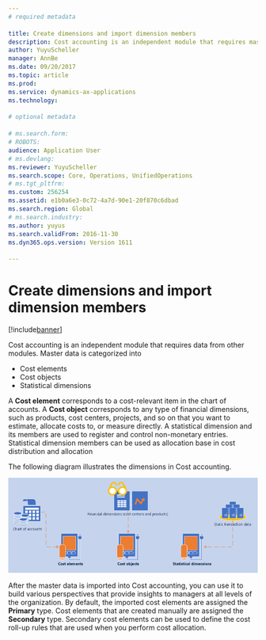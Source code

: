 ```yaml
---
# required metadata

title: Create dimensions and import dimension members
description: Cost accounting is an independent module that requires master data from other modules.
author: YuyuScheller
manager: AnnBe
ms.date: 09/20/2017
ms.topic: article
ms.prod: 
ms.service: dynamics-ax-applications
ms.technology: 

# optional metadata

# ms.search.form: 
# ROBOTS: 
audience: Application User
# ms.devlang: 
ms.reviewer: YuyuScheller
ms.search.scope: Core, Operations, UnifiedOperations
# ms.tgt_pltfrm: 
ms.custom: 256254
ms.assetid: e1b0a6e3-0c72-4a7d-90e1-20f870c6dbad
ms.search.region: Global
# ms.search.industry: 
ms.author: yuyus
ms.search.validFrom: 2016-11-30
ms.dyn365.ops.version: Version 1611

---
```


# Create dimensions and import dimension members

[!include[banner](../includes/banner.md)]

Cost accounting is an independent module that requires data from other modules. Master data is categorized into 

-  Cost elements
-  Cost objects
-  Statistical dimensions

A **Cost element** corresponds to a cost-relevant item in the chart of accounts. A **Cost object** corresponds to any type of financial dimensions, 
such as products, cost centers, projects, and so on that you want to estimate, allocate costs to, or measure directly. A statistical dimension and 
its members are used to register and control non-monetary entries. Statistical dimension members can be used as allocation base in cost distribution and allocation 

The following diagram illustrates the dimensions in Cost accounting.

[![Cost accounting dimensions](./media/cost-eos-dimensions.png)](./media/cost-eos-dimensions.png)

After the master data is imported into Cost accounting, you can use it to build various perspectives that provide insights to managers at all levels of the organization.
By default, the imported cost elements are assigned the **Primary** type. Cost elements that are created manually are assigned the **Secondary** type. 
Secondary cost elements can be used to define the cost roll-up rules that are used when you perform cost allocation.



